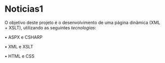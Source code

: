 # Noticias1

O objetivo deste projeto é o desenvolvimento de uma página dinâmica (XML + XSLT), utilizando as 
seguintes *tecnologias*:

• ASPX e CSHARP

• XML e XSLT

• HTML e CSS
